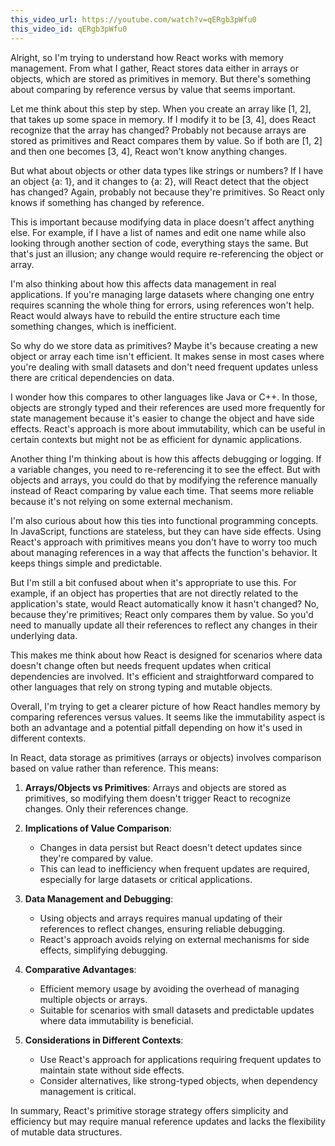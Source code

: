 ```yaml
---
this_video_url: https://youtube.com/watch?v=qERgb3pWfu0
this_video_id: qERgb3pWfu0
---
```

<think>
Alright, so I'm trying to understand how React works with memory management. From what I gather, React stores data either in arrays or objects, which are stored as primitives in memory. But there's something about comparing by reference versus by value that seems important.

Let me think about this step by step. When you create an array like [1, 2], that takes up some space in memory. If I modify it to be [3, 4], does React recognize that the array has changed? Probably not because arrays are stored as primitives and React compares them by value. So if both are [1, 2] and then one becomes [3, 4], React won't know anything changes.

But what about objects or other data types like strings or numbers? If I have an object {a: 1}, and it changes to {a: 2}, will React detect that the object has changed? Again, probably not because they're primitives. So React only knows if something has changed by reference.

This is important because modifying data in place doesn't affect anything else. For example, if I have a list of names and edit one name while also looking through another section of code, everything stays the same. But that's just an illusion; any change would require re-referencing the object or array.

I'm also thinking about how this affects data management in real applications. If you're managing large datasets where changing one entry requires scanning the whole thing for errors, using references won't help. React would always have to rebuild the entire structure each time something changes, which is inefficient.

So why do we store data as primitives? Maybe it's because creating a new object or array each time isn't efficient. It makes sense in most cases where you're dealing with small datasets and don't need frequent updates unless there are critical dependencies on data.

I wonder how this compares to other languages like Java or C++. In those, objects are strongly typed and their references are used more frequently for state management because it's easier to change the object and have side effects. React's approach is more about immutability, which can be useful in certain contexts but might not be as efficient for dynamic applications.

Another thing I'm thinking about is how this affects debugging or logging. If a variable changes, you need to re-referencing it to see the effect. But with objects and arrays, you could do that by modifying the reference manually instead of React comparing by value each time. That seems more reliable because it's not relying on some external mechanism.

I'm also curious about how this ties into functional programming concepts. In JavaScript, functions are stateless, but they can have side effects. Using React's approach with primitives means you don't have to worry too much about managing references in a way that affects the function's behavior. It keeps things simple and predictable.

But I'm still a bit confused about when it's appropriate to use this. For example, if an object has properties that are not directly related to the application's state, would React automatically know it hasn't changed? No, because they're primitives; React only compares them by value. So you'd need to manually update all their references to reflect any changes in their underlying data.

This makes me think about how React is designed for scenarios where data doesn't change often but needs frequent updates when critical dependencies are involved. It's efficient and straightforward compared to other languages that rely on strong typing and mutable objects.

Overall, I'm trying to get a clearer picture of how React handles memory by comparing references versus values. It seems like the immutability aspect is both an advantage and a potential pitfall depending on how it's used in different contexts.
</think>

In React, data storage as primitives (arrays or objects) involves comparison based on value rather than reference. This means:

1. **Arrays/Objects vs Primitives**: Arrays and objects are stored as primitives, so modifying them doesn't trigger React to recognize changes. Only their references change.

2. **Implications of Value Comparison**:
   - Changes in data persist but React doesn't detect updates since they're compared by value.
   - This can lead to inefficiency when frequent updates are required, especially for large datasets or critical applications.

3. **Data Management and Debugging**:
   - Using objects and arrays requires manual updating of their references to reflect changes, ensuring reliable debugging.
   - React's approach avoids relying on external mechanisms for side effects, simplifying debugging.

4. **Comparative Advantages**:
   - Efficient memory usage by avoiding the overhead of managing multiple objects or arrays.
   - Suitable for scenarios with small datasets and predictable updates where data immutability is beneficial.

5. **Considerations in Different Contexts**:
   - Use React's approach for applications requiring frequent updates to maintain state without side effects.
   - Consider alternatives, like strong-typed objects, when dependency management is critical.

In summary, React's primitive storage strategy offers simplicity and efficiency but may require manual reference updates and lacks the flexibility of mutable data structures.
